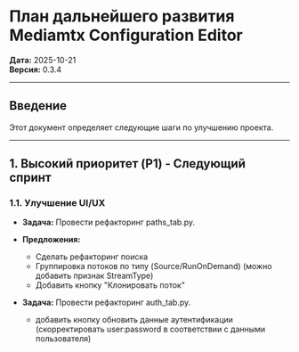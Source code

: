# План дальнейшего развития Mediamtx Configuration Editor

**Дата:** 2025-10-21  
**Версия:** 0.3.4

---

## Введение

Этот документ определяет следующие шаги по улучшению проекта.

---

## 1. Высокий приоритет (P1) - Следующий спринт

### 1.1. Улучшение UI/UX
- **Задача:** Провести рефакторинг paths_tab.py.
- **Предложения:**
    - Сделать рефакторинг поиска
	- Группировка потоков по типу (Source/RunOnDemand) (можно добавить признак StreamType)
	- Добавить кнопку "Клонировать поток"

- **Задача:** Провести рефакторинг auth_tab.py.	
	- добавить кнопку обновить данные аутентификации (скорректировать user:password в соответствии с данными пользователя)





